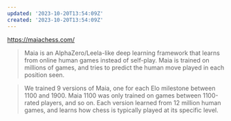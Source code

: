 ```yaml
---
updated: '2023-10-20T13:54:09Z'
created: '2023-10-20T13:54:09Z'
---
```

https://maiachess.com/

> Maia is an AlphaZero/Leela-like deep learning framework that learns from online human games instead of self-play. Maia is trained on millions of games, and tries to predict the human move played in each position seen.

> We trained 9 versions of Maia, one for each Elo milestone between 1100 and 1900. Maia 1100 was only trained on games between 1100-rated players, and so on. Each version learned from 12 million human games, and learns how chess is typically played at its specific level.